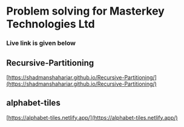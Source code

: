 # Problem solving for Masterkey Technologies Ltd

### Live link is given below

## Recursive-Partitioning

[https://shadmanshahariar.github.io/Recursive-Partitioning/](https://shadmanshahariar.github.io/Recursive-Partitioning/)

## alphabet-tiles

[https://alphabet-tiles.netlify.app/](https://alphabet-tiles.netlify.app/)
